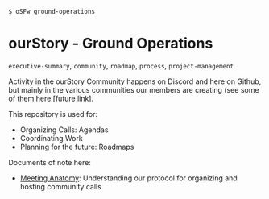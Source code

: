 ```
$ oSFw ground-operations
```
# ourStory - Ground Operations
`executive-summary`, `community`, `roadmap`, `process`, `project-management`

Activity in the ourStory Community happens on Discord and here on Github, but mainly in the various communities our members are creating (see some of them here [future link].

This repository is used for:
- Organizing Calls: Agendas
- Coordinating Work
- Planning for the future: Roadmaps

Documents of note here:
- [Meeting Anatomy](https://github.com/ourStoryBMO/1-ground-operations/blob/main/meeting-anatomy.md): Understanding our protocol for organizing and hosting community calls
